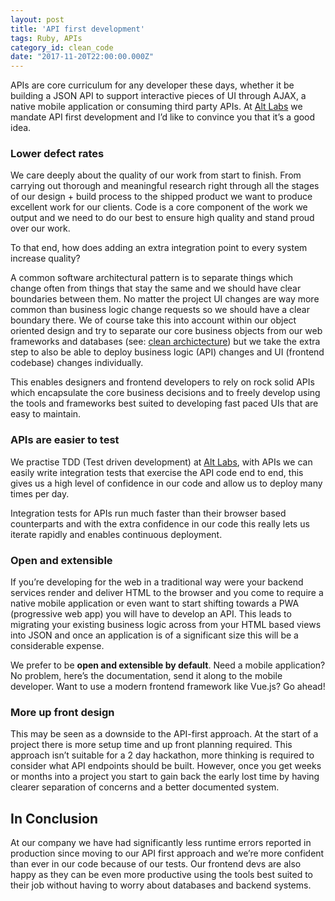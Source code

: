 ```yaml
---
layout: post
title: 'API first development'
tags: Ruby, APIs
category_id: clean_code
date: "2017-11-20T22:00:00.000Z"
---
```


APIs are core curriculum for any developer these days, whether it be building a JSON API to support interactive pieces of UI through AJAX, a native mobile application or consuming third party APIs. At [Alt Labs](http://alternatelabs.co) we mandate API first development and I’d like to convince you that it’s a good idea.

### Lower defect rates

We care deeply about the quality of our work from start to finish. From carrying out thorough and meaningful research right through all the stages of our design + build process to the shipped product we want to produce excellent work for our clients. Code is a core component of the work we output and we need to do our best to ensure high quality and stand proud over our work.

To that end, how does adding an extra integration point to every system increase quality?

A common software architectural pattern is to separate things which change often from things that stay the same and we should have clear boundaries between them. No matter the project UI changes are way more common than business logic change requests so we should have a clear boundary there. We of course take this into account within our object oriented design and try to separate our core business objects from our web frameworks and databases (see: [clean archictecture](https://8thlight.com/blog/uncle-bob/2012/08/13/the-clean-architecture.html)) but we take the extra step to also be able to deploy business logic (API) changes and UI (frontend codebase) changes individually.

This enables designers and frontend developers to rely on rock solid APIs which encapsulate the core business decisions and to freely develop using the tools and frameworks best suited to developing fast paced UIs that are easy to maintain.

### APIs are easier to test

We practise TDD (Test driven development) at [Alt Labs](http://alternatelabs.co), with APIs we can easily write integration tests that exercise the API code end to end, this gives us a high level of confidence in our code and allow us to deploy many times per day.

Integration tests for APIs run much faster than their browser based counterparts and with the extra confidence in our code this really lets us iterate rapidly and enables continuous deployment.

### Open and extensible

If you’re developing for the web in a traditional way were your backend services render and deliver HTML to the browser and you come to require a native mobile application or even want to start shifting towards a PWA (progressive web app) you will have to develop an API. This leads to migrating your existing business logic across from your HTML based views into JSON and once an application is of a significant size this will be a considerable expense.

We prefer to be **open and extensible by default**. Need a mobile application? No problem, here’s the documentation, send it along to the mobile developer. Want to use a modern frontend framework like Vue.js? Go ahead!

### More up front design

This may be seen as a downside to the API-first approach. At the start of a project there is more setup time and up front planning required. This approach isn’t suitable for a 2 day hackathon, more thinking is required to consider what API endpoints should be built. However, once you get weeks or months into a project you start to gain back the early lost time by having clearer separation of concerns and a better documented system.

## In Conclusion

At our company we have had significantly less runtime errors reported in production since moving to our API first approach and we’re more confident than ever in our code because of our tests. Our frontend devs are also happy as they can be even more productive using the tools best suited to their job without having to worry about databases and backend systems.
